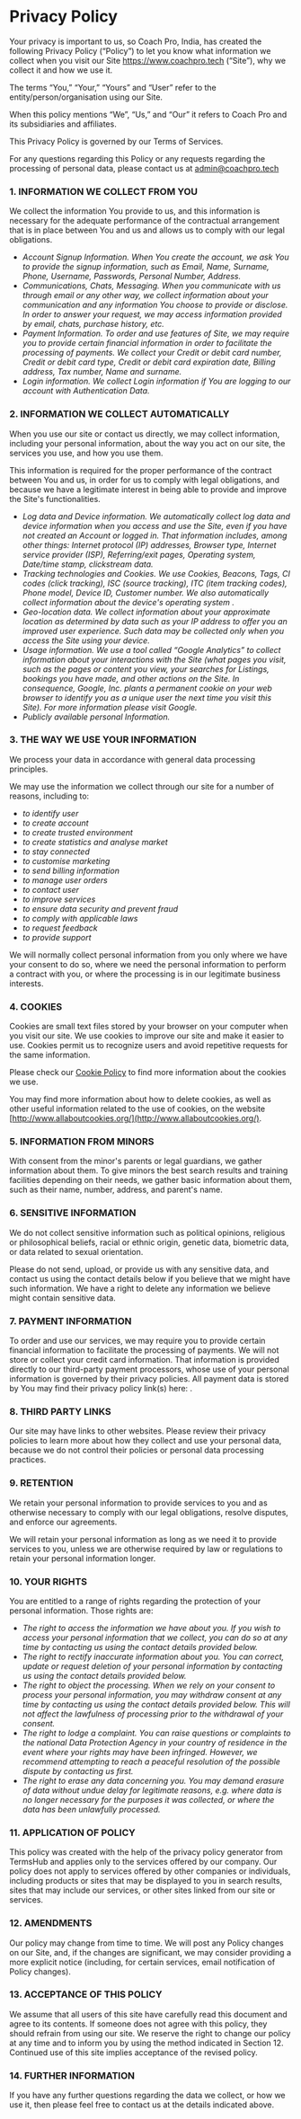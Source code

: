# Privacy Policy # 
Your privacy is important to us, so Coach Pro, India, has created the following Privacy Policy (“Policy”) to let you know what information we collect when you visit our Site [https://](https://www.stockone.com/)www.coachpro.tech (“Site”), why we collect it and how we use it.

The terms “You,” “Your,” “Yours” and “User” refer to the entity/person/organisation using our Site.

When this policy mentions “We”, “Us,” and “Our” it refers to Coach Pro and its subsidiaries and affiliates.

This Privacy Policy is governed by our Terms of Services.

For any questions regarding this Policy or any requests regarding the processing of personal data, please contact us at admin@coachpro.tech

### **1. INFORMATION WE COLLECT FROM YOU**

We collect the information You provide to us, and this information is necessary for the adequate performance of the contractual arrangement that is in place between You and us and allows us to comply with our legal obligations.

- *Account Signup Information. When You create the account, we ask You to provide the signup information, such as Email, Name, Surname, Phone, Username, Passwords, Personal Number, Address.*
- *Communications, Chats, Messaging. When you communicate with us through email or any other way, we collect information about your communication and any information You choose to provide or disclose. In order to answer your request, we may access information provided by email, chats, purchase history, etc.*
- *Payment Information. To order and use features of Site, we may require you to provide certain financial information in order to facilitate the processing of payments. We collect your Credit or debit card number, Credit or debit card type, Credit or debit card expiration date, Billing address, Tax number, Name and surname.*
- *Login information. We collect Login information if You are logging to our account with Authentication Data.*

### **2. INFORMATION WE COLLECT AUTOMATICALLY**

When you use our site or contact us directly, we may collect information, including your personal information, about the way you act on our site, the services you use, and how you use them.

This information is required for the proper performance of the contract between You and us, in order for us to comply with legal obligations, and because we have a legitimate interest in being able to provide and improve the Site's functionalities.

- *Log data and Device information. We automatically collect log data and device information when you access and use the Site, even if you have not created an Account or logged in. That information includes, among other things: Internet protocol (IP) addresses, Browser type, Internet service provider (ISP), Referring/exit pages, Operating system, Date/time stamp, clickstream data.*
- *Tracking technologies and Cookies. We use Cookies, Beacons, Tags, CI codes (click tracking), ISC (source tracking), ITC (item tracking codes), Phone model, Device ID, Customer number. We also automatically collect information about the device's operating system .*
- *Geo-location data. We collect information about your approximate location as determined by data such as your IP address to offer you an improved user experience. Such data may be collected only when you access the Site using your device.*
- *Usage information. We use a tool called “Google Analytics” to collect information about your interactions with the Site (what pages you visit, such as the pages or content you view, your searches for Listings, bookings you have made, and other actions on the Site. In consequence, Google, Inc. plants a permanent cookie on your web browser to identify you as a unique user the next time you visit this Site). For more information please visit Google.*
- *Publicly available personal Information.*

### **3. THE WAY WE USE YOUR INFORMATION**

We process your data in accordance with general data processing principles.

We may use the information we collect through our site for a number of reasons, including to:

- *to identify user*
- *to create account*
- *to create trusted environment*
- *to create statistics and analyse market*
- *to stay connected*
- *to customise marketing*
- *to send billing information*
- *to manage user orders*
- *to contact user*
- *to improve services*
- *to ensure data security and prevent fraud*
- *to comply with applicable laws*
- *to request feedback*
- *to provide support*

We will normally collect personal information from you only where we have your consent to do so, where we need the personal information to perform a contract with you, or where the processing is in our legitimate business interests.

### **4. COOKIES**

Cookies are small text files stored by your browser on your computer when you visit our site. We use cookies to improve our site and make it easier to use. Cookies permit us to recognize users and avoid repetitive requests for the same information.

Please check our [Cookie Policy](https://www.stockone.com/cookies-policy.html) to find more information about the cookies we use.

You may find more information about how to delete cookies, as well as other useful information related to the use of cookies, on the website [http://www.allaboutcookies.org/](http://www.allaboutcookies.org/).

### **5. INFORMATION FROM MINORS**

With consent from the minor's parents or legal guardians, we gather information about them. To give minors the best search results and training facilities depending on their needs, we gather basic information about them, such as their name, number, address, and parent's name.

### **6. SENSITIVE INFORMATION**

We do not collect sensitive information such as political opinions, religious or philosophical beliefs, racial or ethnic origin, genetic data, biometric data, or data related to sexual orientation.

Please do not send, upload, or provide us with any sensitive data, and contact us using the contact details below if you believe that we might have such information. We have a right to delete any information we believe might contain sensitive data.

### **7. PAYMENT INFORMATION**

To order and use our services, we may require you to provide certain financial information to facilitate the processing of payments. We will not store or collect your credit card information. That information is provided directly to our third-party payment processors, whose use of your personal information is governed by their privacy policies. All payment data is stored by You may find their privacy policy link(s) here: .

### **8. THIRD PARTY LINKS**

Our site may have links to other websites. Please review their privacy policies to learn more about how they collect and use your personal data, because we do not control their policies or personal data processing practices.

### **9. RETENTION**

We retain your personal information to provide services to you and as otherwise necessary to comply with our legal obligations, resolve disputes, and enforce our agreements.

We will retain your personal information as long as we need it to provide services to you, unless we are otherwise required by law or regulations to retain your personal information longer.

### **10. YOUR RIGHTS**

You are entitled to a range of rights regarding the protection of your personal information. Those rights are:

- *The right to access the information we have about you. If you wish to access your personal information that we collect, you can do so at any time by contacting us using the contact details provided below.*
- *The right to rectify inaccurate information about you. You can correct, update or request deletion of your personal information by contacting us using the contact details provided below.*
- *The right to object the processing. When we rely on your consent to process your personal information, you may withdraw consent at any time by contacting us using the contact details provided below. This will not affect the lawfulness of processing prior to the withdrawal of your consent.*
- *The right to lodge a complaint. You can raise questions or complaints to the national Data Protection Agency in your country of residence in the event where your rights may have been infringed. However, we recommend attempting to reach a peaceful resolution of the possible dispute by contacting us first.*
- *The right to erase any data concerning you. You may demand erasure of data without undue delay for legitimate reasons, e.g. where data is no longer necessary for the purposes it was collected, or where the data has been unlawfully processed.*

### **11. APPLICATION OF POLICY**

This policy was created with the help of the privacy policy generator from TermsHub and applies only to the services offered by our company. Our policy does not apply to services offered by other companies or individuals, including products or sites that may be displayed to you in search results, sites that may include our services, or other sites linked from our site or services.

### **12. AMENDMENTS**

Our policy may change from time to time. We will post any Policy changes on our Site, and, if the changes are significant, we may consider providing a more explicit notice (including, for certain services, email notification of Policy changes).

### **13. ACCEPTANCE OF THIS POLICY**

We assume that all users of this site have carefully read this document and agree to its contents. If someone does not agree with this policy, they should refrain from using our site. We reserve the right to change our policy at any time and to inform you by using the method indicated in Section 12. Continued use of this site implies acceptance of the revised policy.

### **14. FURTHER INFORMATION**

If you have any further questions regarding the data we collect, or how we use it, then please feel free to contact us at the details indicated above.
